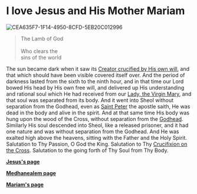 # I love Jesus and His Mother Mariam

![CEA635F7-1F14-4950-8CFD-5EB20C012996](https://user-images.githubusercontent.com/124126113/216204434-f5f39d16-bc72-4d3a-a705-a60bcb863867.jpeg)
>The Lamb of God<br>	
>Who clears the<br> 
>sins of the world<br>

The sun became dark when it saw its <a href="https://en.wikipedia.org/wiki/Jesus">Creator crucified by His own will</a>, and that which should have been visible covered itself over. And the period of darkness lasted from the sixth to the ninth hour, and in that time our Lord bowed His head by His own free will, and delivered up His understanding and rational soul which He had received from our <a href="https://en.wikipedia.org/wiki/Mary mother of Jesus"> Lady, the Virgin Mary</a>, and that soul was separated from its body. And it went into Sheol without separation from the Godhead, even as <a href="https://en.wikipedia.org/wiki/Saint_Peter">Saint Peter</a> the apostle saith, He was dead in the body and alive in the spirit. And at that same time His body was hung upon the wood of the Cross, without separation from the <a href="https://en.wikipedia.org/wiki/Trinity">Godhead</a>. Similarly His soul descended into Sheol, like a released prisoner, and it had one nature and was without separation from the Godhead. And He was exalted high above the heavens, sitting with the Father and the Holy Spirit. Salutation to Thy Passion, O God the King. Salutation to Thy <a href="https://en.wikipedia.org/wiki/Crucifixion of Jesus">Crucifixion on the Cross</a>. Salutation to the going forth of Thy Soul from Thy Body.

<b><a href="https://medhanealem.freetzi.com/Last%20Supper.html">Jesus's page</a></b>

<b><a href="https://yaredtade.github.io/MJgithub.io/">Medhanealem page</a>
  
<b><a href="https://yaredtade-turbo-xylophone-v4jp6xjgqjg2xrgr-3000.preview.app.github.dev/StMariam.html">Mariam's page</a>

